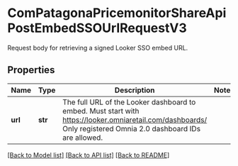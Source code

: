 # ComPatagonaPricemonitorShareApiPostEmbedSSOUrlRequestV3

Request body for retrieving a signed Looker SSO embed URL.
## Properties
Name | Type | Description | Notes
------------ | ------------- | ------------- | -------------
**url** | **str** | The full URL of the Looker dashboard to embed. Must start with https://looker.omniaretail.com/dashboards/ Only registered Omnia 2.0 dashboard IDs are allowed. | 

[[Back to Model list]](../README.md#documentation-for-models) [[Back to API list]](../README.md#documentation-for-api-endpoints) [[Back to README]](../README.md)


